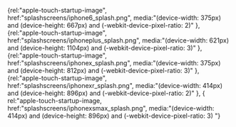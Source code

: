 {rel:"apple-touch-startup-image", href:"splashscreens/iphone6_splash.png", media:"(device-width: 375px) and (device-height: 667px) and (-webkit-device-pixel-ratio: 2)" },
{rel:"apple-touch-startup-image", href:"splashscreens/iphoneplus_splash.png", media:"(device-width: 621px) and (device-height: 1104px) and (-webkit-device-pixel-ratio: 3)" },
{rel:"apple-touch-startup-image", href:"splashscreens/iphonex_splash.png", media:"(device-width: 375px) and (device-height: 812px) and (-webkit-device-pixel-ratio: 3)" },
{rel:"apple-touch-startup-image", href:"splashscreens/iphonexr_splash.png", media:"(device-width: 414px) and (device-height: 896px) and (-webkit-device-pixel-ratio: 2)" },
{ rel:"apple-touch-startup-image, href:"splashscreens/iphonexsmax_splash.png", media:"(device-width: 414px) and (device-height: 896px) and (-webkit-device-pixel-ratio: 3) "}
